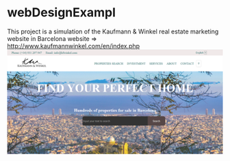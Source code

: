 # webDesignExampl
This project is a simulation of the Kaufmann &amp; Winkel real estate marketing website in Barcelona 
website => http://www.kaufmannwinkel.com/en/index.php
<img src="https://github.com/ameerabumhady/webDesignExampl/blob/main/project%20picture/project1.PNG" />
